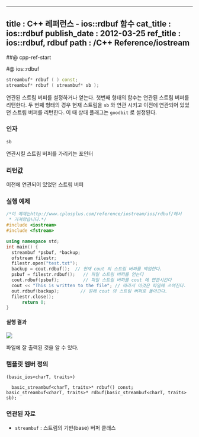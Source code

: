 ----------------
title : C++ 레퍼런스 - ios::rdbuf 함수
cat_title :  ios::rdbuf
publish_date : 2012-03-25
ref_title : ios::rdbuf, rdbuf
path : /C++ Reference/iostream
--------------



##@ cpp-ref-start

#@ ios::rdbuf

```cpp
streambuf* rdbuf ( ) const;
streambuf* rdbuf ( streambuf* sb );

```

연관된 스트림 버퍼를 설정하거나 얻는다.
첫번째 형태의 함수는 연관된 스트림 버퍼를 리턴한다.
두 번째 형태의 경우 현재 스트림을 `sb` 와 연관 시키고 이전에 연관되어 있었던 스트림 버퍼를 리턴한다. 이 때 상태 플래그는 `goodbit` 로 설정된다.



###  인자


`sb`

연관시킬 스트림 버퍼를 가리키는 포인터



###  리턴값

이전에 연관되어 있었던 스트림 버퍼

###  실행 예제


```cpp
/*이 예제는http://www.cplusplus.com/reference/iostream/ios/rdbuf/에서
 * 가져왔습니다.*/
#include <iostream>
#include <fstream>

using namespace std;
int main() {
  streambuf *psbuf, *backup;
  ofstream filestr;
  filestr.open("test.txt");
  backup = cout.rdbuf();  // 현재 cout 의 스트림 버퍼를 백업한다. 
  psbuf = filestr.rdbuf();   // 파일 스트림 버퍼를 얻는다
  cout.rdbuf(psbuf);         // 파일 스트림 버퍼를 cout 에 연관시킨다
  cout << "This is written to the file"; // 따라서 이것은 파일에 쓰여진다.
  out.rdbuf(backup);        // 원래 cout 의 스트림 버퍼로 돌아간다.
  filestr.close();
      return 0;
}
```

#### 실행 결과


![](http://img1.daumcdn.net/thumb/R1920x0/?fname=http%3A%2F%2Fcfile24.uf.tistory.com%2Fimage%2F19116F414F6E86F8080AC6)

파일에 잘 출력된 것을 알 수 있다.

###  템플릿 멤버 정의


```cpp-formatted
(basic_ios<charT, traits>)

  basic_streambuf<charT, traits>* rdbuf() const;
basic_streambuf<charT, traits>* rdbuf(basic_streambuf<charT, traits> sb);
```

###  연관된 자료

* `streambuf` :  스트림의 기반(base) 버퍼 클래스